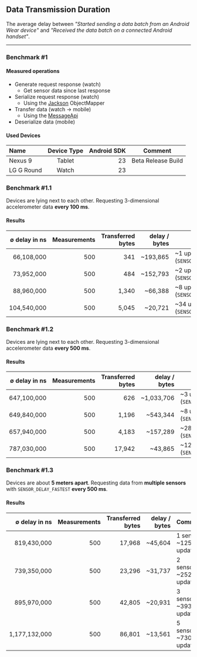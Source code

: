 ## Data Transmission Duration
The average delay between *"Started sending a data batch from an Android Wear device"* and *"Received the data batch on a connected Android handset"*.

---

### Benchmark #1

#### Measured operations
- Generate request response (watch)
  - Get sensor data since last response
- Serialize request response (watch)
  - Using the [Jackson](https://github.com/FasterXML/jackson-databind) ObjectMapper
- Transfer data (watch → mobile)
  - Using the [MessageApi](https://developers.google.com/android/reference/com/google/android/gms/wearable/MessageApi)
- Deserialize data (mobile)

#### Used Devices
 Name          | Device Type     | Android SDK  | Comment 
 :------------ | :-------------: | -----------: | -------
Nexus 9        | Tablet          |   23         | Beta Release Build
LG G Round     | Watch           |   23         | 

### Benchmark #1.1
Devices are lying next to each other. Requesting 3-dimensional accelerometer data **every 100 ms**.

#### Results
 ∅ delay in ns    | Measurements  | Transferred bytes | delay / bytes  | Comment 
 ---------------: | ------------: | ----------------: | -------------: | -------
66,108,000        |  500          | 341               | ~193,865       | ~1 update (`SENSOR_DELAY_NORMAL`)
73,952,000        |  500          | 484               | ~152,793       | ~2 updates (`SENSOR_DELAY_UI`)
88,960,000        |  500          | 1,340             | ~66,388        | ~8 updates (`SENSOR_DELAY_GAME`)
104,540,000       |  500          | 5,045             | ~20,721        | ~34 updates (`SENSOR_DELAY_FASTEST`)

### Benchmark #1.2
Devices are lying next to each other. Requesting 3-dimensional accelerometer data **every 500 ms**.

#### Results
 ∅ delay in ns    | Measurements  | Transferred bytes | delay / bytes  | Comment 
 ---------------: | ------------: | ----------------: | -------------: | -------
647,100,000       |  500          | 626               | ~1,033,706     | ~3 updates (`SENSOR_DELAY_NORMAL`)
649,840,000       |  500          | 1,196             | ~543,344       | ~8 updates (`SENSOR_DELAY_UI`)
657,940,000       |  500          | 4,183             | ~157,289       | ~28 updates (`SENSOR_DELAY_GAME`)
787,030,000       |  500          | 17,942            | ~43,865        | ~125 updates (`SENSOR_DELAY_FASTEST`)

### Benchmark #1.3
Devices are about **5 meters apart**. Requesting data from **multiple sensors** with `SENSOR_DELAY_FASTEST` **every 500 ms**.

#### Results
 ∅ delay in ns    | Measurements  | Transferred bytes | delay / bytes  | Comment 
 ---------------: | ------------: | ----------------: | -------------: | -------
819,430,000       |  500          | 17,968            | ~45,604        | 1 sensor, ~125 updates
739,350,000       |  500          | 23,296            | ~31,737        | 2 sensors, ~252 updates
895,970,000       |  500          | 42,805            | ~20,931        | 3 sensors, ~393 updates
1,177,132,000     |  500          | 86,801            | ~13,561        | 5 sensors, ~730 updates

